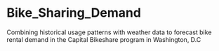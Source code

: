 # Bike_Sharing_Demand
Combining historical usage patterns with weather data to forecast bike rental demand in the Capital Bikeshare program in Washington, D.C
